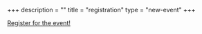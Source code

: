 +++
description = ""
title = "registration"
type = "new-event"
+++
<div style="width:100%; text-align:left;">

<a href="https://www.eventbrite.com/e/devopsdays-raleigh-2016-tickets-23830096460">Register for the event!</a>

</div></div>
</div>
